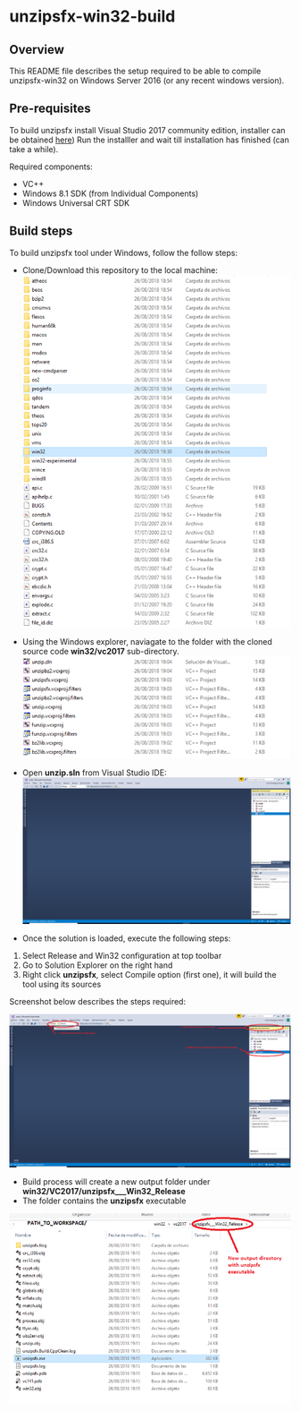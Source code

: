 # unzipsfx-win32-build

## Overview

This README file describes the setup required to be able to compile unzipsfx-win32 on Windows Server 2016 (or any recent windows version).  

## Pre-requisites

To build unzipsfx install Visual Studio 2017 community edition, installer can be obtained [here](https://aka.ms/vs/15/release/vs_community.exe))
Run the installler and wait till installation has finished (can take a while).

Required components: 
* VC++
* Windows 8.1 SDK (from Individual Components)
* Windows Universal CRT SDK

## Build steps

To build unzipsfx tool under Windows, follow the follow steps:

* Clone/Download this repository to the local machine:
![unzipsfx workspace](./win32/images/initial_workspace.png)  

* Using the Windows explorer, naviagate to the folder with the cloned source code **win32/vc2017** sub-directory.   
![unzipsfx win32 V2017 folder](./win32/images/win32_VS2017_workspace.png)  

* Open **unzip.sln** from Visual Studio IDE:
![unzipsfx win32 V2017 folder](./win32/images/unzipsfx_visual_studio_main_window.png)  

* Once the solution is loaded, execute the following steps:
1. Select Release and Win32 configuration at top toolbar
2. Go to Solution Explorer on the right hand
3. Right click **unzipsfx**, select Compile option (first one), it will build the tool using its sources

Screenshot below describes the steps required:  

![unzipsfx win32 V2017 folder](./win32/images/unzipsfx_visual_studio_build_menu.png)  

* Build process will create a new output folder under **win32/VC2017/unzipsfx___Win32_Release**
* The folder contains the **unzipsfx** executable 

![unzipsfx win32 V2017 folder](./win32/images/unzipsfx_output_directory_with_binary.png)  
  

